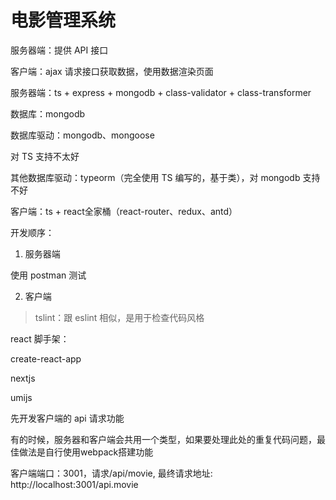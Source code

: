 # 电影管理系统

服务器端：提供 API 接口

客户端：ajax 请求接口获取数据，使用数据渲染页面

服务器端：ts + express + mongodb + class-validator + class-transformer

数据库：mongodb

数据库驱动：mongodb、mongoose

对 TS 支持不太好

其他数据库驱动：typeorm（完全使用 TS 编写的，基于类），对 mongodb 支持不好

客户端：ts + react全家桶（react-router、redux、antd）

开发顺序：
1. 服务器端

使用 postman 测试

2. 客户端

> tslint：跟 eslint 相似，是用于检查代码风格

react 脚手架：

create-react-app

nextjs

umijs

先开发客户端的 api 请求功能

有的时候，服务器和客户端会共用一个类型，如果要处理此处的重复代码问题，最佳做法是自行使用webpack搭建功能

客户端端口：3001，请求/api/movie, 最终请求地址: http://localhost:3001/api.movie